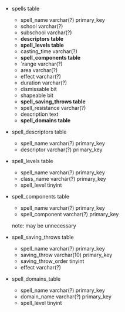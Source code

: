 * spells table
    * spell_name varchar(?) primary_key
    * school varchar(?)
    * subschool varchar(?)
    * **descriptors table**
    * **spell_levels table**
    * casting_time varchar(?)
    * **spell_components table**
    * `range varchar(?)
    * area varchar(?)
    * effect varchar(?)
    * duration varchar(?)
    * dismissable bit
    * shapeable bit
    * **spell_saving_throws table**
    * spell_resistance varchar(?)
    * description text
    * **spell_domains table**

* spell_descriptors table
    * spell_name varchar(?) primary_key
    * descriptor varchar(?) primary_key

* spell_levels table
    * spell_name varchar(?) primary_key
    * class_name varchar(?) primary_key
    * spell_level tinyint

* spell_components table
    * spell_name varchar(?) primary_key
    * spell_component varchar(?) primary_key


   note: may be unnecessary
* spell_saving_throws table
    * spell_name varchar(?) primary_key
    * saving_throw varchar(10) primary_key
    * saving_throw_order tinyint
    * effect varchar(?)

* spell_domains_table
    * spell_name varchar(?) primary_key
    * domain_name varchar(?) primary_key
    * spell_level tinyint